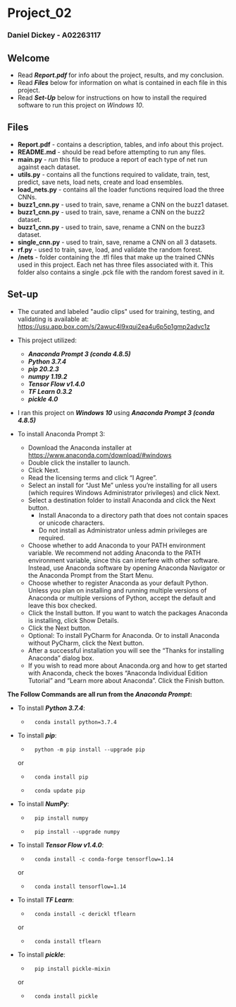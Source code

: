 # Project_02 
### Daniel Dickey - A02263117


## Welcome
* Read ___Report.pdf___ for info about the project, results, and my conclusion. 
* Read ___Files___ below for information on what is contained in each file in this project.
* Read ___Set-Up___ below for instructions on how to install the required software to run this project on _Windows 10_.


## Files
* __Report.pdf__ - contains a description, tables, and info about this project.
* __README.md__ - should be read before attempting to run any files.
* __main.py__ - _run_ this file to produce a report of each type of net run against each dataset.
* __utils.py__ - contains all the functions required to
  validate, train, test, predict, save nets, load nets, create and load ensembles.
* __load_nets.py__ - contains all the loader functions required load the three CNNs.
* __buzz1_cnn.py__ - used to train, save, rename a CNN on the buzz1 dataset.
* __buzz1_cnn.py__ - used to train, save, rename a CNN on the buzz2 dataset.
* __buzz1_cnn.py__ - used to train, save, rename a CNN on the buzz3 dataset.
* __single_cnn.py__ - used to train, save, rename a CNN on all 3 datasets.
* __rf.py__ - used to train, save, load, and validate the random forest. 
* __/nets__ - folder containing the .tfl files that make up the trained CNNs used in this project. 
    Each net has three files associated with it. 
    This folder also contains a single .pck file with the random forest saved in it.


## Set-up
* The curated and labeled "audio clips" used for training, testing, and validating is available at:
  https://usu.app.box.com/s/2awuc4l9xqui2ea4u6p5p1gmp2advc1z 
  
* This project utilized:
  * ___Anaconda Prompt 3 (conda 4.8.5)___
  * ___Python 3.7.4___
  * ___pip 20.2.3___
  * ___numpy 1.19.2___
  * ___Tensor Flow v1.4.0___
  * ___TF Learn 0.3.2___
  * ___pickle 4.0___
    
* I ran this project on ___Windows 10___ using ___Anaconda Prompt 3 (conda 4.8.5)___
  
* To install Anaconda Prompt 3:
    * Download the Anaconda installer at https://www.anaconda.com/download/#windows 
    * Double click the installer to launch.
    * Click Next.
    * Read the licensing terms and click “I Agree”.
    * Select an install for “Just Me” unless you’re installing for all users (which requires Windows Administrator privileges) and click Next.
    * Select a destination folder to install Anaconda and click the Next button.
        * Install Anaconda to a directory path that does not contain spaces or unicode characters.
        * Do not install as Administrator unless admin privileges are required.
    * Choose whether to add Anaconda to your PATH environment variable. We recommend not adding Anaconda to the PATH environment variable, since this can interfere with other software. Instead, use Anaconda software by opening Anaconda Navigator or the Anaconda Prompt from the Start Menu.
    * Choose whether to register Anaconda as your default Python. Unless you plan on installing and running multiple versions of Anaconda or multiple versions of Python, accept the default and leave this box checked.
    * Click the Install button. If you want to watch the packages Anaconda is installing, click Show Details.
    * Click the Next button.
    * Optional: To install PyCharm for Anaconda. Or to install Anaconda without PyCharm, click the Next button.
    * After a successful installation you will see the “Thanks for installing Anaconda” dialog box.
    * If you wish to read more about Anaconda.org and how to get started with Anaconda, check the boxes “Anaconda Individual Edition Tutorial” and “Learn more about Anaconda”. Click the Finish button.
    
__The Follow Commands are all run from the _Anaconda Prompt_:__

* To install ___Python 3.7.4___:
    *       conda install python=3.7.4
    
* To install ___pip___:
    *       python -m pip install --upgrade pip
    or 
    *       conda install pip
    *       conda update pip  
    
* To install ___NumPy___:
    *       pip install numpy
    *       pip install --upgrade numpy
    
* To install ___Tensor Flow v1.4.0___:
    *       conda install -c conda-forge tensorflow=1.14
    or 
    *       conda install tensorflow=1.14
    
* To install ___TF Learn___:
    *       conda install -c derickl tflearn
    or 
    *       conda install tflearn
    
* To install ___pickle___:
    *       pip install pickle-mixin
    or
    *       conda install pickle   
